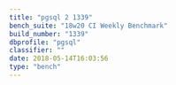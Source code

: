 ```yaml
---
title: "pgsql 2 1339"
bench_suite: "18w20 CI Weekly Benchmark"
build_number: "1339"
dbprofile: "pgsql"
classifier: ""
date: 2018-05-14T16:03:56
type: "bench"
---
```


